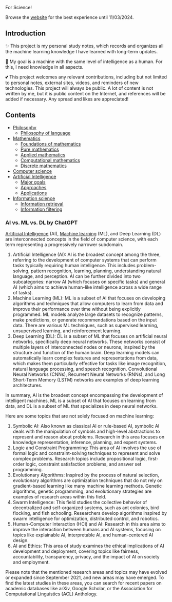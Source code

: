 For Science!

Browse the [website](https://publish.obsidian.md/artificial-intelligence) for the best experience until 11/03/2024.

## Introduction

✨ This project is my personal study notes, which records and organizes all the machine learning knowledge I have learned with long-term updates.

👀 My goal is a machine with the same level of intelligence as a human. For this, I need knowledge in all aspects.

💕 This project welcomes any relevant contributions, including but not limited to personal notes, external sites, videos, and reminders of new technologies. This project will always be public. A lot of content is not written by me, but it is public content on the Internet, and references will be added if necessary. Any spread and likes are appreciated!

## Contents

- [Philosophy](1.%20Philosophy/Philosophy.md)
	- [Philosophy of language](1.%20Philosophy/Philosophy%20of%20language/Philosophy%20of%20language.md)
- [Mathematics](2.%20Mathematics/Mathematics.md)
	- [Foundations of mathematics](2.%20Mathematics/0.%20Foundations%20of%20mathematics/Foundations%20of%20mathematics.md)
	- [Pure mathematics](2.%20Mathematics/1.%20Pure%20mathematics/Pure%20mathematics.md)
	- [Applied mathematics‎](2.%20Mathematics/2.%20Applied%20mathematics%E2%80%8E/Applied%20mathematics%E2%80%8E.md)
	- [Computational mathematics](2.%20Mathematics/3.%20Computational%20mathematics/Computational%20mathematics.md)
	- [Discrete mathematics](2.%20Mathematics/4.%20Discrete%20mathematics/Discrete%20mathematics.md)
- [Computer science](3.%20Computer%20science/Computer%20science.md)
- [Artificial Intelligence](4.%20Artificial%20intelligence/Artificial%20Intelligence.md)
	- [Major goals](4.%20Artificial%20intelligence/1.%20Major%20goals/Major%20goals.md)
	- [Approaches](4.%20Artificial%20intelligence/2.%20Approaches/Approaches.md)
	- [Applications](4.%20Artificial%20intelligence/3.%20Applications/Applications.md)
- [Information science](5.%20Information%20science/Information%20science.md)
	- [Information retrieval](5.%20Information%20science/Information%20retrieval/Information%20retrieval.md)
	- [Information filtering](5.%20Information%20science/Information%20filtering/Information%20filtering.md)

### AI vs. ML vs. DL by ChatGPT

[Artificial Intelligence](4.%20Artificial%20intelligence/Artificial%20Intelligence.md) (AI), [Machine learning](4.%20Artificial%20intelligence/1.%20Major%20goals/Intelligence/Machine%20learning/Machine%20learning.md) (ML), and Deep Learning (DL) are interconnected concepts in the field of computer science, with each term representing a progressively narrower subdomain.

1. Artificial Intelligence (AI): AI is the broadest concept among the three, referring to the development of computer systems that can perform tasks typically requiring human intelligence. This includes problem-solving, pattern recognition, learning, planning, understanding natural language, and perception. AI can be further divided into two subcategories: narrow AI (which focuses on specific tasks) and general AI (which aims to achieve human-like intelligence across a wide range of tasks).
2. Machine Learning (ML): ML is a subset of AI that focuses on developing algorithms and techniques that allow computers to learn from data and improve their performance over time without being explicitly programmed. ML models analyze large datasets to recognize patterns, make predictions, or generate recommendations based on the input data. There are various ML techniques, such as supervised learning, unsupervised learning, and reinforcement learning.
3. Deep Learning (DL): DL is a subset of ML that focuses on artificial neural networks, specifically deep neural networks. These networks consist of multiple layers of interconnected nodes or neurons, inspired by the structure and function of the human brain. Deep learning models can automatically learn complex features and representations from data, which makes them particularly effective for tasks like image recognition, natural language processing, and speech recognition. Convolutional Neural Networks (CNNs), Recurrent Neural Networks (RNNs), and Long Short-Term Memory (LSTM) networks are examples of deep learning architectures.

In summary, AI is the broadest concept encompassing the development of intelligent machines, ML is a subset of AI that focuses on learning from data, and DL is a subset of ML that specializes in deep neural networks.

Here are some topics that are not solely focused on machine learning:

1.  Symbolic AI: Also known as classical AI or rule-based AI, symbolic AI deals with the manipulation of symbols and high-level abstractions to represent and reason about problems. Research in this area focuses on knowledge representation, inference, planning, and expert systems.
2.  Logic and Constraint Programming: This area of AI involves the use of formal logic and constraint-solving techniques to represent and solve complex problems. Research topics include propositional logic, first-order logic, constraint satisfaction problems, and answer set programming.
3.  Evolutionary Algorithms: Inspired by the process of natural selection, evolutionary algorithms are optimization techniques that do not rely on gradient-based learning like many machine learning methods. Genetic algorithms, genetic programming, and evolutionary strategies are examples of research areas within this field.
4.  Swarm Intelligence: This field studies the collective behavior of decentralized and self-organized systems, such as ant colonies, bird flocking, and fish schooling. Researchers develop algorithms inspired by swarm intelligence for optimization, distributed control, and robotics.
5.  Human-Computer Interaction (HCI) and AI: Research in this area aims to improve the interaction between humans and AI systems, focusing on topics like explainable AI, interpretable AI, and human-centered AI design.
6.  AI and Ethics: This area of study examines the ethical implications of AI development and deployment, covering topics like fairness, accountability, transparency, privacy, and the impact of AI on society and employment.

Please note that the mentioned research areas and topics may have evolved or expanded since September 2021, and new areas may have emerged. To find the latest studies in these areas, you can search for recent papers on academic databases like arXiv, Google Scholar, or the Association for Computational Linguistics (ACL) Anthology.

